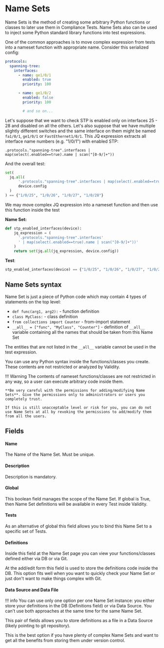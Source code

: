 # Name Sets

Name Sets is the method of creating some arbitrary Python functions or classes to later use them in Compliance Tests. Name Sets also can be used to inject some Python standard library functions into test expressions.

One of the common approaches is to move complex expression from tests into a nameset function with appropriate name.
Consider this serialized config:
```yaml
protocols:
  spanning-tree:
    interfaces:
      - name: ge1/0/1
        enabled: true
        priority: 100

      - name: ge1/0/2
        enabled: false
        priority: 100

        # and so on...
```

Let's suppose that we want to check STP is enabled only on interfaces 25 - 28 and disabled on all the others. Let's also suppose that we have multiple slightly different switches and the same interface on them might be named `fa1/0/1`, `ge1/0/1` or `FastEthernet1/0/1`.
This JQ expression extracts all interface name numbers (e.g. "1/0/1") with enabled STP:

`.protocols."spanning-tree".interfaces | map(select(.enabled==true).name | scan("[0-9/]+"))`

And the overall test:

```python
set(
  jq.all(
      '.protocols."spanning-tree".interfaces | map(select(.enabled==true).name | scan("[0-9/]+"))',
      device.config
  )
) == {"1/0/25", "1/0/26", "1/0/27", "1/0/28"}
```
We may move complex JQ expression into a nameset function and then use this function inside the test

**Name Set:**
```python
def stp_enabled_interfaces(device):
    jq_expression = (
      '.protocols."spanning-tree".interfaces'
      ' | map(select(.enabled==true).name | scan("[0-9/]+"))'
    )
    return set(jq.all(jq_expression, device.config))
```

**Test**:
```python
stp_enabled_interfaces(device) == {"1/0/25", "1/0/26", "1/0/27", "1/0/28"}
```

## Name Sets syntax

Name Set is just a piece of Python code which may contain 4 types of statements on the top level:

* `def func(arg1, arg2):` - function definition
* `class MyClass:` - class definition
* `from collections import Counter` - from-import statement
* `__all__ = ["func", "MyClass", "Counter"]` - definition of `__all__` variable containing all the names that should be taken from this Name Set

The entities that are not listed in the `__all__` variable cannot be used in the test expression.

You can use any Python syntax inside the functions/classes you create. These contents are not restricted or analyzed by Validity.

!!! Warning
    The contents of nameset functions/classes are not restricted in any way, so a user can execute arbitrary code inside them.

    **Be very careful with the permissions for adding/modifying Name Sets**. Give the permissions only to administrators or users you completely trust.

    If this is still unacceptable level or risk for you, you can do not use Name Sets at all by revoking the permissions to add/modify them from all the users.

## Fields

#### Name
The Name of the Name Set. Must be unique.

#### Description
Description is mandatory.

#### Global
This boolean field manages the scope of the Name Set. If global is True, then Name Set definitions will be available in every Test inside Validity.

#### Tests
As an alternative of global this field allows you to bind this Name Set to a specific set of Tests.

#### Definitions
Inside this field at the Name Set page you can view your functions/classes defined either via DB or via Git.

At the add/edit form this field is used to store the definitions code inside the DB.
This option fits well when you want to quickly check your Name Set or just don't want to make things complex with Git.

#### Data Source and Data File

!!! info
    You can use only one option per one Name Set instance: you either store your definitions in the DB (Definitions field) or via Data Source. You can't use both approaches at the same time for the same Name Set.

This pair of fields allows you to store definitions as a file in a Data Source (likely pointing to git repository).

This is the best option if you have plenty of complex Name Sets and want to get all the benefits from storing them under version control.

